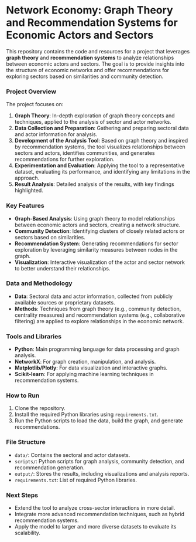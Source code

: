 
# Network Economy: Graph Theory and Recommendation Systems for Economic Actors and Sectors

This repository contains the code and resources for a project that leverages **graph theory** and **recommendation systems** to analyze relationships between economic actors and sectors. The goal is to provide insights into the structure of economic networks and offer recommendations for exploring sectors based on similarities and community detection.

### Project Overview

The project focuses on:
1. **Graph Theory**: In-depth exploration of graph theory concepts and techniques, applied to the analysis of sector and actor networks.
2. **Data Collection and Preparation**: Gathering and preparing sectoral data and actor information for analysis.
3. **Development of the Analysis Tool**: Based on graph theory and inspired by recommendation systems, the tool visualizes relationships between sectors and actors, identifies communities, and generates recommendations for further exploration.
4. **Experimentation and Evaluation**: Applying the tool to a representative dataset, evaluating its performance, and identifying any limitations in the approach.
5. **Result Analysis**: Detailed analysis of the results, with key findings highlighted.

### Key Features

- **Graph-Based Analysis**: Using graph theory to model relationships between economic actors and sectors, creating a network structure.
- **Community Detection**: Identifying clusters of closely related actors or sectors based on similarities.
- **Recommendation System**: Generating recommendations for sector exploration by leveraging similarity measures between nodes in the graph.
- **Visualization**: Interactive visualization of the actor and sector network to better understand their relationships.

### Data and Methodology

- **Data**: Sectoral data and actor information, collected from publicly available sources or proprietary datasets.
- **Methods**: Techniques from graph theory (e.g., community detection, centrality measures) and recommendation systems (e.g., collaborative filtering) are applied to explore relationships in the economic network.

### Tools and Libraries

- **Python**: Main programming language for data processing and graph analysis.
- **NetworkX**: For graph creation, manipulation, and analysis.
- **Matplotlib/Plotly**: For data visualization and interactive graphs.
- **Scikit-learn**: For applying machine learning techniques in recommendation systems.

### How to Run

1. Clone the repository.
2. Install the required Python libraries using `requirements.txt`.
3. Run the Python scripts to load the data, build the graph, and generate recommendations.

### File Structure

- `data/`: Contains the sectoral and actor datasets.
- `scripts/`: Python scripts for graph analysis, community detection, and recommendation generation.
- `output/`: Stores the results, including visualizations and analysis reports.
- `requirements.txt`: List of required Python libraries.
  
### Next Steps

- Extend the tool to analyze cross-sector interactions in more detail.
- Integrate more advanced recommendation techniques, such as hybrid recommendation systems.
- Apply the model to larger and more diverse datasets to evaluate its scalability.
